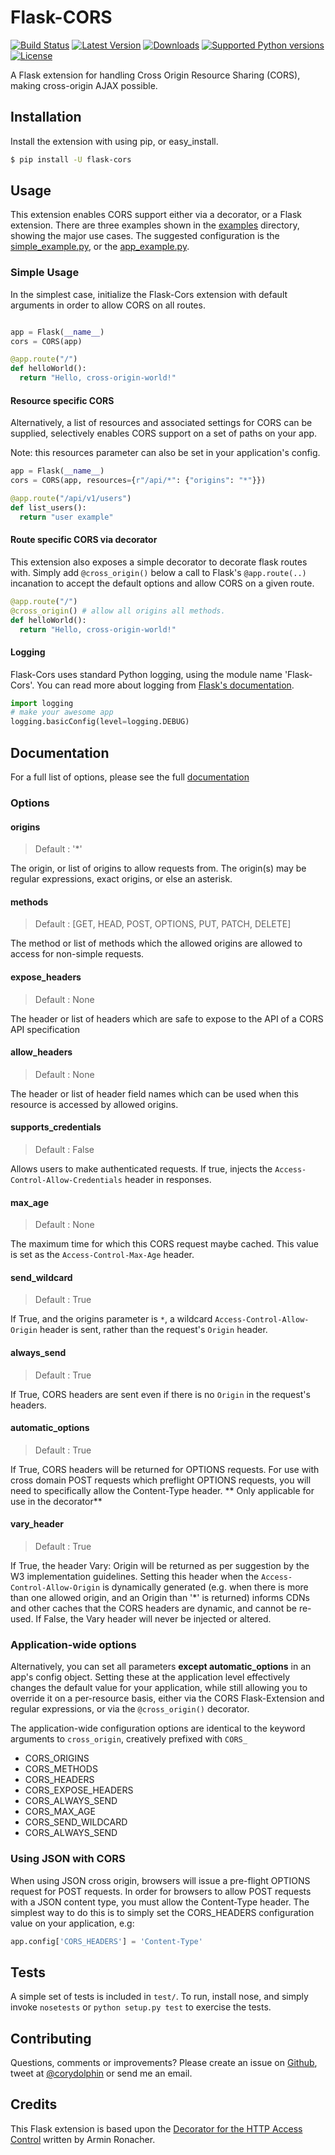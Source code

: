 # Flask-CORS

[![Build Status](https://api.travis-ci.org/corydolphin/flask-cors.svg?branch=master)](https://travis-ci.org/corydolphin/flask-cors) [![Latest Version](https://pypip.in/version/Flask-Cors/badge.svg)](https://pypi.python.org/pypi/Flask-Cors/) [![Downloads](https://pypip.in/download/Flask-Cors/badge.svg)](https://pypi.python.org/pypi/Flask-Cors/) [![Supported Python versions](https://pypip.in/py_versions/Flask-Cors/badge.svg)](https://pypi.python.org/pypi/Flask-Cors/) [![License](https://pypip.in/license/Flask-Cors/badge.svg)](https://pypi.python.org/pypi/Flask-Cors/)

A Flask extension for handling Cross Origin Resource Sharing (CORS), making cross-origin AJAX possible.

## Installation

Install the extension with using pip, or easy_install.

```bash
$ pip install -U flask-cors
```

## Usage

This extension enables CORS support either via a decorator, or a Flask extension. There are three examples shown in the [examples](https://github.com/corydolphin/flask-cors/tree/master/examples) directory, showing the major use cases. The suggested configuration is the [simple_example.py](https://github.com/corydolphin/flask-cors/tree/master/examples/simple_example.py), or the [app_example.py](https://github.com/corydolphin/flask-cors/tree/master/examples/app_based_example.py).


### Simple Usage

In the simplest case, initialize the Flask-Cors extension with default arguments in order to allow CORS on all routes.

```python

app = Flask(__name__)
cors = CORS(app)

@app.route("/")
def helloWorld():
  return "Hello, cross-origin-world!"
```

#### Resource specific CORS

Alternatively, a list of resources and associated settings for CORS can be supplied, selectively enables CORS support on a set of paths on your app.

Note: this resources parameter can also be set in your application's config.

```python
app = Flask(__name__)
cors = CORS(app, resources={r"/api/*": {"origins": "*"}})

@app.route("/api/v1/users")
def list_users():
  return "user example"
```

#### Route specific CORS via decorator

This extension also exposes a simple decorator to decorate flask routes with. Simply add `@cross_origin()` below a call to Flask's `@app.route(..)` incanation to accept the default options and allow CORS on a given route.

```python
@app.route("/")
@cross_origin() # allow all origins all methods.
def helloWorld():
  return "Hello, cross-origin-world!"
```

#### Logging

Flask-Cors uses standard Python logging, using the module name 'Flask-Cors'. You can read more about logging from [Flask's documentation](http://flask.pocoo.org/docs/0.10/errorhandling/).

```python
import logging
# make your awesome app
logging.basicConfig(level=logging.DEBUG)
```

## Documentation

For a full list of options, please see the full [documentation](http://flask-cors.readthedocs.org/en/latest/)

### Options

#### origins
> Default : '*'

The origin, or list of origins to allow requests from. The origin(s) may be regular expressions, exact origins, or else an asterisk.

#### methods
> Default : [GET, HEAD, POST, OPTIONS, PUT, PATCH, DELETE]

The method or list of methods which the allowed origins are allowed to access for non-simple requests.

#### expose_headers
> Default : None

The header or list of headers which are safe to expose to the API of a CORS API specification

#### allow_headers
> Default : None

The header or list of header field names which can be used when this resource is accessed by allowed origins.

#### supports_credentials
> Default : False

Allows users to make authenticated requests. If true, injects the `Access-Control-Allow-Credentials` header in responses.

#### max_age
> Default : None

The maximum time for which this CORS request maybe cached. This value is set as the `Access-Control-Max-Age` header.

#### send_wildcard
> Default : True

If True, and the origins parameter is `*`, a wildcard `Access-Control-Allow-Origin` header is sent, rather than the request's `Origin` header.

#### always_send
> Default : True

If True, CORS headers are sent even if there is no `Origin` in the request's headers.

#### automatic_options
> Default : True

If True, CORS headers will be returned for OPTIONS requests. For use with cross domain POST requests which preflight OPTIONS requests, you will need to specifically allow the Content-Type header. ** Only applicable for use in the decorator**

#### vary_header
> Default : True

If True, the header Vary: Origin will be returned as per suggestion by the W3 implementation guidelines. Setting this header when the `Access-Control-Allow-Origin` is dynamically generated (e.g. when there is more than one allowed origin, and an Origin than '*' is returned) informs CDNs and other caches that the CORS headers are dynamic, and cannot be re-used. If False, the Vary header will never be injected or altered.

### Application-wide options

Alternatively, you can set all parameters **except automatic_options** in an app's config object. Setting these at the application level effectively changes the default value for your application, while still allowing you to override it on a per-resource basis, either via the CORS Flask-Extension and regular expressions, or via the `@cross_origin()` decorator.


The application-wide configuration options are identical to the keyword arguments to `cross_origin`, creatively prefixed with `CORS_`


* CORS_ORIGINS
* CORS_METHODS
* CORS_HEADERS
* CORS_EXPOSE_HEADERS
* CORS_ALWAYS_SEND
* CORS_MAX_AGE
* CORS_SEND_WILDCARD
* CORS_ALWAYS_SEND

### Using JSON with CORS

When using JSON cross origin, browsers will issue a pre-flight OPTIONS request for POST requests. In order for browsers to allow POST requests with a JSON content type, you must allow the Content-Type header. The simplest way to do this is to simply set the CORS_HEADERS configuration value on your application, e.g:

```python
app.config['CORS_HEADERS'] = 'Content-Type'
```

## Tests

A simple set of tests is included in `test/`. To run, install nose, and simply invoke `nosetests` or `python setup.py test` to exercise the tests.

## Contributing

Questions, comments or improvements? Please create an issue on [Github](https://github.com/corydolphin/flask-cors), tweet at [@corydolphin](https://twitter.com/corydolphin) or send me an email.

## Credits

This Flask extension is based upon the [Decorator for the HTTP Access Control](http://flask.pocoo.org/snippets/56/) written by Armin Ronacher.
